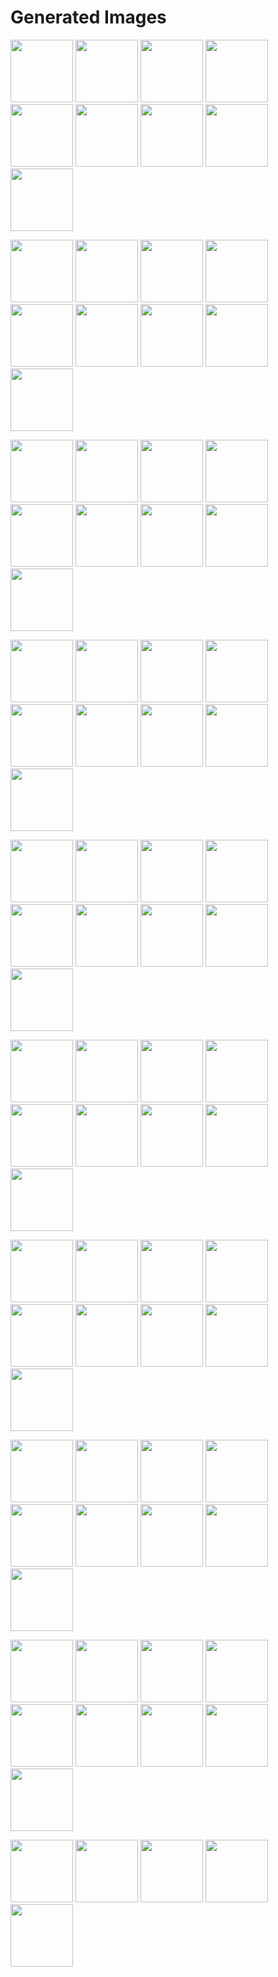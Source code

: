 # Generated Images



<img src="2025_08_28_01.webp" width="100"/> <img src="2025_08_28_02.webp" width="100"/> <img src="2025_08_28_03.webp" width="100"/> <img src="2025_08_28_04.webp" width="100"/> <img src="2025_08_28_05.webp" width="100"/> <img src="2025_08_28_06.webp" width="100"/> <img src="2025_08_28_07.webp" width="100"/> <img src="2025_08_28_08.webp" width="100"/> <img src="2025_08_28_09.webp" width="100"/>

<img src="2025_08_28_10.webp" width="100"/> <img src="2025_08_28_11.webp" width="100"/> <img src="2025_08_28_12.webp" width="100"/> <img src="2025_08_28_13.webp" width="100"/> <img src="2025_08_28_14.webp" width="100"/> <img src="2025_08_28_15.webp" width="100"/> <img src="2025_08_28_16.webp" width="100"/> <img src="2025_08_28_17.webp" width="100"/> <img src="2025_08_28_18.webp" width="100"/>

<img src="2025_08_28_19.webp" width="100"/> <img src="2025_08_28_20.webp" width="100"/> <img src="2025_08_28_21.webp" width="100"/> <img src="2025_08_28_22.webp" width="100"/> <img src="2025_08_28_23.webp" width="100"/> <img src="2025_08_28_24.webp" width="100"/> <img src="2025_08_28_25.webp" width="100"/> <img src="2025_08_28_26.webp" width="100"/> <img src="2025_08_28_27.webp" width="100"/>

<img src="2025_08_28_28.webp" width="100"/> <img src="2025_08_28_29.webp" width="100"/> <img src="2025_08_28_30.webp" width="100"/> <img src="2025_08_28_31.webp" width="100"/> <img src="2025_08_28_32.webp" width="100"/> <img src="2025_08_28_33.webp" width="100"/> <img src="2025_08_28_34.webp" width="100"/> <img src="2025_08_28_35.webp" width="100"/> <img src="2025_08_28_36.webp" width="100"/>

<img src="2025_08_28_37.webp" width="100"/> <img src="2025_08_28_38.webp" width="100"/> <img src="2025_08_28_39.webp" width="100"/> <img src="2025_08_28_40.webp" width="100"/> <img src="2025_08_28_41.webp" width="100"/> <img src="2025_08_28_42.webp" width="100"/> <img src="2025_08_28_43.webp" width="100"/> <img src="2025_08_28_44.webp" width="100"/> <img src="2025_08_28_45.webp" width="100"/>

<img src="2025_08_28_46.webp" width="100"/> <img src="2025_08_28_47.webp" width="100"/> <img src="2025_08_28_48.webp" width="100"/> <img src="2025_08_28_49.webp" width="100"/> <img src="2025_08_28_50.webp" width="100"/> <img src="2025_08_28_51.webp" width="100"/> <img src="2025_08_28_52.webp" width="100"/> <img src="2025_08_28_53.webp" width="100"/> <img src="2025_08_28_54.webp" width="100"/>

<img src="2025_08_28_55.webp" width="100"/> <img src="2025_08_28_56.webp" width="100"/> <img src="2025_08_28_57.webp" width="100"/> <img src="2025_08_28_58.webp" width="100"/> <img src="2025_08_28_59.webp" width="100"/> <img src="2025_08_28_60.webp" width="100"/> <img src="2025_08_28_61.webp" width="100"/> <img src="2025_08_28_62.webp" width="100"/> <img src="2025_08_28_63.webp" width="100"/>

<img src="2025_08_28_64.webp" width="100"/> <img src="2025_08_28_65.webp" width="100"/> <img src="2025_08_28_66.webp" width="100"/> <img src="2025_08_28_67.webp" width="100"/> <img src="2025_08_28_68.webp" width="100"/> <img src="2025_08_28_69.webp" width="100"/> <img src="2025_08_28_70.webp" width="100"/> <img src="2025_08_28_71.webp" width="100"/> <img src="2025_08_28_72.webp" width="100"/>

<img src="2025_08_28_73.webp" width="100"/> <img src="2025_08_28_74.webp" width="100"/> <img src="2025_08_28_75.webp" width="100"/> <img src="2025_08_28_76.webp" width="100"/> <img src="2025_08_28_77.webp" width="100"/> <img src="2025_08_28_78.webp" width="100"/> <img src="2025_08_28_79.webp" width="100"/> <img src="2025_08_28_80.webp" width="100"/> <img src="2025_08_28_81.webp" width="100"/>

<img src="2025_08_28_82.webp" width="100"/> <img src="2025_08_28_83.webp" width="100"/> <img src="2025_08_28_84.webp" width="100"/> <img src="2025_08_28_85.webp" width="100"/> <img src="2025_08_28_86.webp" width="100"/>